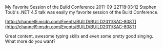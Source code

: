 My Favorite Session of the Build Conference
2011-09-22T18:03:12
Stephen Toub's .NET 4.5 talk was easily my favorite session of the Build Conference.

[http://channel9.msdn.com/Events/BUILD/BUILD2011/SAC-808T](http://channel9.msdn.com/Events/BUILD/BUILD2011/SAC-808T)  


Great content, awesome typing skills and even some pretty good singing. What more do you want?
